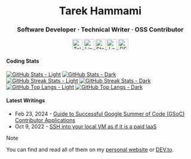 <h1 align="center">Tarek Hammami</h1>
<h3 align="center">Software Developer · Technical Writer · OSS Contributor</h3>

<p align="center">
  <a href="https://t.me/THammami01" target="blank">
    <img src="https://img.shields.io/badge/-Telegram-1572B6?style=for-the-badge&logo=Telegram&logoColor=white" alt="Telegram" height="27" />
  </a>

  <a href="https://www.linkedin.com/in/thammami01" target="blank">
    <img src="https://img.shields.io/badge/LinkedIn-blue?style=for-the-badge&logo=LinkedIn" alt="LinkedIn" height="27" />
  </a>

  <a href="https://stackoverflow.com/users/11542205" target="blank">
    <img src="https://img.shields.io/badge/-StackOverflow-2d2d2d?style=for-the-badge&logo=StackOverflow" alt="StackOverflow" height="27" />
  </a>

  <a href="https://leetcode.com/THammami01" target="blank">
    <img src="https://img.shields.io/badge/-LeetCode-181a1b?style=for-the-badge&logo=LeetCode" alt="LeetCode" height="27" />
  </a>

  <a href="https://dev.to/thammami01" target="blank">
    <img src="https://img.shields.io/badge/-Dev.to-171717?style=for-the-badge&logo=Dev.to" alt="DEV.to" height="27" />
  </a>
</p>

<h4>Coding Stats</h4>

<div>

  [![GitHub Stats - Light](https://github-readme-stats.vercel.app/api?username=THammami01&show_icons=true&theme=default&hide_border=true&rank_icon=github&border_radius=0#gh-light-mode-only)](https://github.com/THammami01/github-readme-stats#responsive-card-theme#gh-light-mode-only)
  [![GitHub Stats - Dark](https://github-readme-stats.vercel.app/api?username=THammami01&show_icons=true&theme=radical&hide_border=true&rank_icon=github&border_radius=0#gh-dark-mode-only)](https://github.com/THammami01/github-readme-stats#responsive-card-theme#gh-dark-mode-only)
  <br />
  [![GitHub Streak Stats - Light](https://github-readme-streak-stats.herokuapp.com/?user=thammami01&theme=default&hide_border=true&border_radius=0#gh-light-mode-only)](https://github.com/THammami01/github-readme-streak-stats#responsive-card-theme#gh-light-mode-only)
  [![GitHub Streak Stats - Dark](https://github-readme-streak-stats.herokuapp.com/?user=thammami01&theme=radical&hide_border=true&border_radius=0#gh-dark-mode-only)](https://github.com/THammami01/github-readme-streak-stats#responsive-card-theme#gh-dark-mode-only)
  <br />
  [![GitHub Top Langs - Light](https://github-readme-stats.vercel.app/api/top-langs?username=THammami01&show_icons=trueZ&theme=default&hide_border=true&layout=compact&border_radius=&card_width=330#gh-light-mode-only)](https://github.com/THammami01/github-readme-stats#responsive-card-theme#gh-light-mode-only)
  [![GitHub Top Langs - Dark](https://github-readme-stats.vercel.app/api/top-langs?username=THammami01&show_icons=trueZ&theme=radical&hide_border=true&layout=compact&border_radius=&card_width=330#gh-dark-mode-only)](https://github.com/THammami01/github-readme-stats#responsive-card-theme#gh-dark-mode-only)

  <!--
  <img src="https://github-readme-stats.vercel.app/api?username=THammami01&show_icons=true&theme=radical&hide_border=true&rank_icon=github&border_radius=0" alt="GitHub Stats" />
  <br/>
  <img src="https://github-readme-streak-stats.herokuapp.com/?user=thammami01&theme=radical&hide_border=true&border_radius=0" alt="GitHub Streak Stats" />
  <br/>
  <img src="https://github-readme-stats.vercel.app/api/top-langs?username=THammami01&show_icons=trueZ&theme=radical&hide_border=true&layout=compact&border_radius=&card_width=330" alt="GitHub Top Langs" />
  -->
</div>

<h4>Latest Writings</h4>

* Feb 23, 2024 - [Guide to Successful Google Summer of Code (GSoC) Contributor Applications](https://dev.to/thammami01/guide-to-successful-google-summer-of-code-gsoc-contributor-applications-13l6)
* Oct 9, 2022 - [SSH into your local VM as if it is a paid IaaS](https://dev.to/thammami01/ssh-into-your-local-vm-as-if-it-is-a-paid-iaas-4emm)

> [!NOTE]
> You can find and read all of them on my [personal website](https://v3.tarekhammami.me/posts) or [DEV.to](https://dev.to/THammami01).

